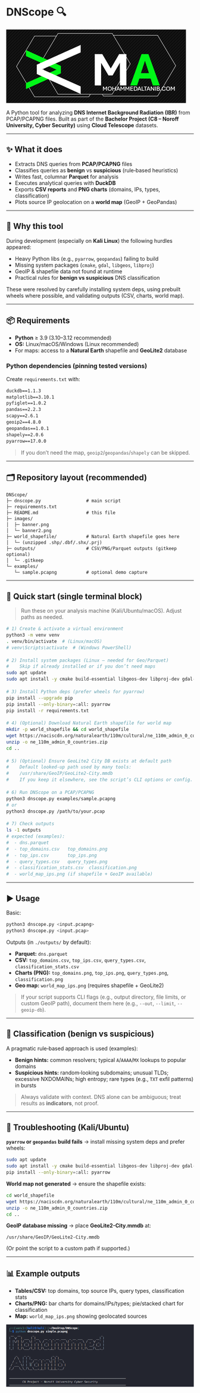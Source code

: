 # DNScope 🔍

![Banner](images/banner2.png)

A Python tool for analyzing **DNS Internet Background Radiation (IBR)** from PCAP/PCAPNG files. Built as part of the **Bachelor Project (C8 – Noroff University, Cyber Security)** using **Cloud Telescope** datasets.

---

## ✨ What it does

* Extracts DNS queries from **PCAP/PCAPNG** files
* Classifies queries as **benign** vs **suspicious** (rule‑based heuristics)
* Writes fast, columnar **Parquet** for analysis
* Executes analytical queries with **DuckDB**
* Exports **CSV reports** and **PNG charts** (domains, IPs, types, classification)
* Plots source IP geolocation on a **world map** (GeoIP + GeoPandas)

---

## 🧪 Why this tool

During development (especially on **Kali Linux**) the following hurdles appeared:

* Heavy Python libs (e.g., `pyarrow`, `geopandas`) failing to build
* Missing system packages (`cmake`, `gdal`, `libgeos`, `libproj`)
* GeoIP & shapefile data not found at runtime
* Practical rules for **benign vs suspicious** DNS classification

These were resolved by carefully installing system deps, using prebuilt wheels where possible, and validating outputs (CSV, charts, world map).

---

## 📦 Requirements

* **Python** ≥ 3.9 (3.10–3.12 recommended)
* **OS:** Linux/macOS/Windows (Linux recommended)
* For maps: access to a **Natural Earth** shapefile and **GeoLite2** database

### Python dependencies (pinning tested versions)

Create `requirements.txt` with:

```txt
duckdb==1.1.3
matplotlib==3.10.1
pyfiglet==1.0.2
pandas==2.2.3
scapy==2.6.1
geoip2==4.8.0
geopandas==1.0.1
shapely==2.0.6
pyarrow==17.0.0
```

> If you don’t need the map, `geoip2`/`geopandas`/`shapely` can be skipped.

---

## 🗂️ Repository layout (recommended)

```
DNScope/
├─ dnscope.py                 # main script
├─ requirements.txt
├─ README.md                  # this file
├─ images/
│  ├─ banner.png
│  └─ banner2.png
├─ world_shapefile/           # Natural Earth shapefile goes here
│  └─ (unzipped .shp/.dbf/.shx/.prj)
├─ outputs/                   # CSV/PNG/Parquet outputs (gitkeep optional)
│  └─ .gitkeep
└─ examples/
   └─ sample.pcapng           # optional demo capture
```

---

## 🚀 Quick start (single terminal block)

> Run these on your analysis machine (Kali/Ubuntu/macOS). Adjust paths as needed.

```bash
# 1) Create & activate a virtual environment
python3 -m venv venv
. venv/bin/activate  # (Linux/macOS)  
# venv\Scripts\activate  # (Windows PowerShell)

# 2) Install system packages (Linux – needed for Geo/Parquet)
#    Skip if already installed or if you don’t need maps
sudo apt update
sudo apt install -y cmake build-essential libgeos-dev libproj-dev gdal-bin unzip wget

# 3) Install Python deps (prefer wheels for pyarrow)
pip install --upgrade pip
pip install --only-binary=:all: pyarrow
pip install -r requirements.txt

# 4) (Optional) Download Natural Earth shapefile for world map
mkdir -p world_shapefile && cd world_shapefile
wget https://naciscdn.org/naturalearth/110m/cultural/ne_110m_admin_0_countries.zip
unzip -o ne_110m_admin_0_countries.zip
cd ..

# 5) (Optional) Ensure GeoLite2 City DB exists at default path
#    Default looked-up path used by many tools:
#    /usr/share/GeoIP/GeoLite2-City.mmdb
#    If you keep it elsewhere, see the script’s CLI options or config.

# 6) Run DNScope on a PCAP/PCAPNG
python3 dnscope.py examples/sample.pcapng
# or
python3 dnscope.py /path/to/your.pcap

# 7) Check outputs
ls -1 outputs
# expected (examples):
#  - dns.parquet
#  - top_domains.csv   top_domains.png
#  - top_ips.csv       top_ips.png
#  - query_types.csv   query_types.png
#  - classification_stats.csv  classification.png
#  - world_map_ips.png (if shapefile + GeoIP available)
```

---

## ▶️ Usage

Basic:

```bash
python3 dnscope.py <input.pcapng>
python3 dnscope.py <input.pcap>
```

Outputs (in `./outputs/` by default):

* **Parquet:** `dns.parquet`
* **CSV:** `top_domains.csv`, `top_ips.csv`, `query_types.csv`, `classification_stats.csv`
* **Charts (PNG):** `top_domains.png`, `top_ips.png`, `query_types.png`, `classification.png`
* **Geo map:** `world_map_ips.png` (requires shapefile + GeoLite2)

> If your script supports CLI flags (e.g., output directory, file limits, or custom GeoIP path), document them here (e.g., `--out`, `--limit`, `--geoip-db`).

---

## 🧭 Classification (benign vs suspicious)

A pragmatic rule‑based approach is used (examples):

* **Benign hints:** common resolvers; typical `A`/`AAAA`/`MX` lookups to popular domains
* **Suspicious hints:** random‑looking subdomains; unusual TLDs; excessive NXDOMAINs; high entropy; rare types (e.g., `TXT` exfil patterns) in bursts

> Always validate with context. DNS alone can be ambiguous; treat results as **indicators**, not proof.

---

## 🧰 Troubleshooting (Kali/Ubuntu)

**`pyarrow` or `geopandas` build fails** → install missing system deps and prefer wheels:

```bash
sudo apt update
sudo apt install -y cmake build-essential libgeos-dev libproj-dev gdal-bin unzip wget
pip install --only-binary=:all: pyarrow
```

**World map not generated** → ensure the shapefile exists:

```bash
cd world_shapefile
wget https://naciscdn.org/naturalearth/110m/cultural/ne_110m_admin_0_countries.zip
unzip -o ne_110m_admin_0_countries.zip
cd ..
```

**GeoIP database missing** → place **GeoLite2-City.mmdb** at:

```
/usr/share/GeoIP/GeoLite2-City.mmdb
```

(Or point the script to a custom path if supported.)

---

## 📊 Example outputs

* **Tables/CSV:** top domains, top source IPs, query types, classification stats
* **Charts/PNG:** bar charts for domains/IPs/types; pie/stacked chart for classification
* **Map:** `world_map_ips.png` showing geolocated sources

![Banner](images/banner.png)

